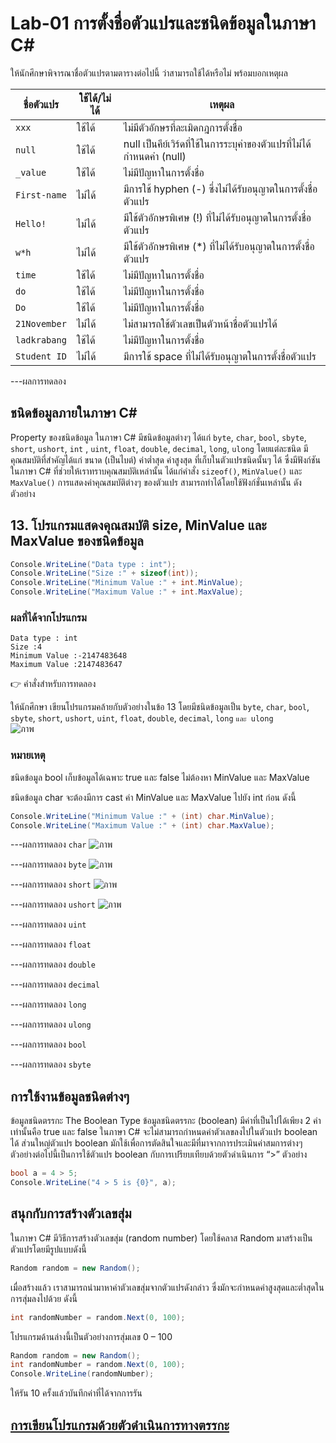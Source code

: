 # Lab-01 การตั้งชื่อตัวแปรและชนิดข้อมูลในภาษา C\#


 ให้นักศึกษาพิจารณาชื่อตัวแปรตามตารางต่อไปนี้ ว่าสามารถใช้ได้หรือไม่ พร้อมบอกเหตุผล

| ชื่อตัวแปร | ใช้ได้/ไม่ได้ | เหตุผล|
|--|--|--|
| `xxx`     | ใช้ได้ | ไม่มีตัวอักษรที่ละเมิดกฎการตั้งชื่อ |
| `null` | ใช้ได้ | null เป็นคีย์เวิร์ดที่ใช้ในการระบุค่าของตัวแปรที่ไม่ได้กำหนดค่า (null) |
| `_value` | ใช้ได้ | ไม่มีปัญหาในการตั้งชื่อ |
| `First-name`| ไม่ได้ | มีการใช้ hyphen (-) ซึ่งไม่ได้รับอนุญาตในการตั้งชื่อตัวแปร |
| `Hello!` | ไม่ได้ | มีใช้ตัวอักษรพิเศษ (!) ที่ไม่ได้รับอนุญาตในการตั้งชื่อตัวแปร |
| `w*h` | ไม่ได้| มีใช้ตัวอักษรพิเศษ (*) ที่ไม่ได้รับอนุญาตในการตั้งชื่อตัวแปร |
| `time` | ใช้ได้ | ไม่มีปัญหาในการตั้งชื่อ |
| `do` | ใช้ได้ | ไม่มีปัญหาในการตั้งชื่อ |
| `Do` | ใช้ได้ | ไม่มีปัญหาในการตั้งชื่อ |
| `21November`| ไม่ได้ | ไม่สามารถใช้ตัวเลขเป็นตัวหน้าชื่อตัวแปรได้ |
| `ladkrabang`| ใช้ได้ | ไม่มีปัญหาในการตั้งชื่อ |
| `Student ID`| ไม่ได้ | มีการใช้ space ที่ไม่ได้รับอนุญาตในการตั้งชื่อตัวแปร |


---ผลการทดลอง


## ชนิดข้อมูลภายในภาษา C\#

Property ของชนิดข้อมูล ในภาษา C# มีชนิดข้อมูลต่างๆ ได้แก่ `byte`, `char`, `bool`, `sbyte`, `short`, `ushort`, `int` , `uint`, `float`, `double`, `decimal`, `long`, `ulong` โดยแต่ละชนิด มีคุณสมบัติที่สำคัญได้แก่ ขนาด (เป็นไบต์) ค่าต่ำสุด ค่าสูงสุด ที่เก็บในตัวแปรชนิดนั้นๆ ได้ ซึ่งมีฟังก์ชันในภาษา C# ที่ช่วยให้เราทราบคุณสมบัติเหล่านั้น ได้แก่คำสั่ง `sizeof()`, `MinValue()` และ `MaxValue()` การแสดงค่าคุณสมบัติต่างๆ ของตัวแปร สามารถทำได้โดยใช้ฟังก์ชั่นเหล่านั้น ดังตัวอย่าง

## 13. โปรแกรมแสดงคุณสมบัติ size, MinValue และ MaxValue ของชนิดข้อมูล

```csharp
Console.WriteLine("Data type : int");
Console.WriteLine("Size :" + sizeof(int));
Console.WriteLine("Minimum Value :" + int.MinValue);
Console.WriteLine("Maximum Value :" + int.MaxValue);
```

### ผลที่ได้จากโปรแกรม

```text
Data type : int
Size :4
Minimum Value :-2147483648
Maximum Value :2147483647
```

👉 คำสั่งสำหรับการทดลอง  

ให้นักศึกษา เขียนโปรแกรมคล้ายกับตัวอย่างในข้อ 13 โดยมีชนิดข้อมูลเป็น `byte`, `char`, `bool`, `sbyte`, `short`, `ushort`, `uint`, `float`, `double`, `decimal`, `long` `และ ulong`  
![ภาพ](https://github.com/AnchisaPhetnoi/03376836-OOP-2566-Lab-01/assets/144197034/9fe79eea-90dd-4041-91b3-1a0c360518e3)

### หมายเหตุ

ชนิดข้อมูล bool เก็บข้อมูลได้เฉพาะ true และ false ไม่ต้องหา MinValue และ MaxValue

ชนิดข้อมูล char จะต้องมีการ cast ค่า MinValue และ MaxValue ไปยัง int ก่อน ดังนี้

```csharp
Console.WriteLine("Minimum Value :" + (int) char.MinValue);
Console.WriteLine("Maximum Value :" + (int) char.MaxValue);
```
---ผลการทดลอง `char`
![ภาพ](https://github.com/AnchisaPhetnoi/03376836-OOP-2566-Lab-01/assets/144197034/ae0e5a05-d95c-4bf3-aab6-741b24462c06)

---ผลการทดลอง `byte`
![ภาพ](https://github.com/AnchisaPhetnoi/03376836-OOP-2566-Lab-01/assets/144197034/8a8eedbb-9e8c-4cf6-9364-26ae807671f4)

---ผลการทดลอง `short`
 ![ภาพ](https://github.com/AnchisaPhetnoi/03376836-OOP-2566-Lab-01/assets/144197034/3fcba6b7-219b-4875-b1f1-f18de32c4e7f)


---ผลการทดลอง `ushort`
![ภาพ](https://github.com/AnchisaPhetnoi/03376836-OOP-2566-Lab-01/assets/144197034/bae72b2f-d1bc-4bb1-b57e-bfa906e071c2)


 

---ผลการทดลอง `uint`

 

---ผลการทดลอง `float`
 

---ผลการทดลอง `double`
 
---ผลการทดลอง `decimal`
 
---ผลการทดลอง `long`


---ผลการทดลอง `ulong`


---ผลการทดลอง `bool`

---ผลการทดลอง `sbyte`


## การใช้งานข้อมูลชนิดต่างๆ

ข้อมูลชนิดตรรกะ The Boolean Type
ข้อมูลชนิดตรรกะ (boolean) มีค่าที่เป็นไปได้เพียง 2 ค่าเท่านั้นคือ true และ false ในภาษา C# จะไม่สามารถกำหนดค่าตัวเลขลงไปในตัวแปร boolean ได้ ส่วนใหญ่ตัวแปร boolean มักใช้เพื่อการตัดสินใจและมีที่มาจากการประเมินค่าสมการต่างๆ ตัวอย่างต่อไปนี้เป็นการใช้ตัวแปร boolean กับการเปรียบเทียบด้วยตัวดำเนินการ “>”
ตัวอย่าง

```csharp
bool a = 4 > 5;
Console.WriteLine("4 > 5 is {0}", a);
```

## สนุกกับการสร้างตัวเลขสุ่ม

ในภาษา C# มีวิธีการสร้างตัวเลขสุ่ม (random number) โดยใช้คลาส Random มาสร้างเป็นตัวแปรโดยมีรูปแบบดังนี้

```csharp
Random random = new Random();
```

เมื่อสร้างแล้ว เราสามารถนำมาหาค่าตัวเลขสุ่มจากตัวแปรดังกล่าว ซึ่งมักจะกำหนดค่าสูงสุดและต่ำสุดในการสุ่มลงไปด้วย ดังนี้

```csharp
int randomNumber = random.Next(0, 100);
```

โปรแกรมด้านล่างนี้เป็นตัวอย่างการสุ่มเลข 0 – 100

```csharp
Random random = new Random();
int randomNumber = random.Next(0, 100);
Console.WriteLine(randomNumber);
```
 
ให้รัน 10 ครั้งแล้วบันทึกค่าที่ได้จากการรัน

## [การเขียนโปรแกรมด้วยตัวดำเนินการทางตรรกะ](./Lab-01-part-14.md)
